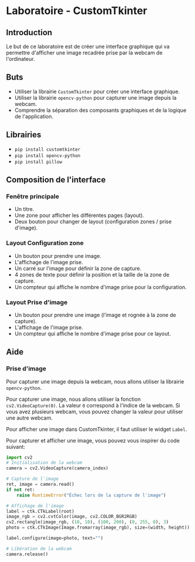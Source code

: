 # Laboratoire - CustomTkinter
## Introduction
Le but de ce laboratoire est de créer une interface graphique qui va permettre d'afficher 
une image recadrée prise par la webcam de l'ordinateur.

## Buts
- Utiliser la librairie `CustomTkinter` pour créer une interface graphique.
- Utiliser la librairie `opencv-python` pour capturer une image depuis la webcam.
- Comprendre la séparation des composants graphiques et de la logique de l'application.

## Librairies
- `pip install customtkinter`
- `pip install opencv-python`
- `pip install pillow`

## Composition de l'interface
### Fenêtre principale
- Un titre.
- Une zone pour afficher les différentes pages (layout).
- Deux bouton pour changer de layout (configuration zones / prise d'image).

### Layout Configuration zone
- Un bouton pour prendre une image.
- L'affichage de l'image prise.
- Un carré sur l'image pour définir la zone de capture.
- 4 zones de texte pour définir la position et la taille de la zone de capture.
- Un compteur qui affiche le nombre d'image prise pour la configuration.

### Layout Prise d'image
- Un bouton pour prendre une image (l'image et rognée à la zone de capture).
- L'affichage de l'image prise.
- Un compteur qui affiche le nombre d'image prise pour ce layout.

## Aide
### Prise d'image
Pour capturer une image depuis la webcam, nous allons utiliser la librairie `opencv-python`.

Pour capturer une image, nous allons utiliser la fonction `cv2.VideoCapture(0)`.
La valeur `0` correspond à l'indice de la webcam. Si vous avez plusieurs webcam, 
vous pouvez changer la valeur pour utiliser une autre webcam.

Pour afficher une image dans CustomTkinter, il faut utiliser le widget `Label`.

Pour capturer et afficher une image, vous pouvez vous inspirer du code suivant:

```python
import cv2
# Initialisation de la webcam
camera = cv2.VideoCapture(camera_index)

# Capture de l'image
ret, image = camera.read()
if not ret:
    raise RuntimeError("Échec lors de la capture de l'image")

# Affichage de l'image
label = ctk.CTkLabel(root)
image_rgb = cv2.cvtColor(image, cv2.COLOR_BGR2RGB)
cv2.rectangle(image_rgb, (10, 10), (100, 200), (0, 255, 0), 3)
photo = ctk.CTkImage(Image.fromarray(image_rgb), size=(width, height))

label.configure(image=photo, text="")

# Libération de la webcam
camera.release()
```
